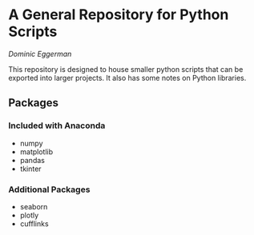 # A General Repository for Python Scripts
*Dominic Eggerman*

This repository is designed to house smaller python scripts that can be exported into larger projects. It also has some notes on Python libraries.

## Packages

### Included with Anaconda
- numpy
- matplotlib
- pandas
- tkinter

### Additional Packages
- seaborn
- plotly
- cufflinks
